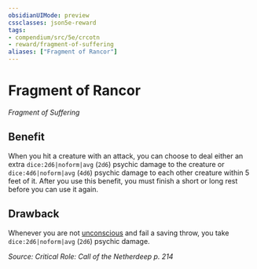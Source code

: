 ```yaml
---
obsidianUIMode: preview
cssclasses: json5e-reward
tags:
- compendium/src/5e/crcotn
- reward/fragment-of-suffering
aliases: ["Fragment of Rancor"]
---
```

# Fragment of Rancor
*Fragment of Suffering*  

## Benefit

When you hit a creature with an attack, you can choose to deal either an extra `dice:2d6|noform|avg` (`2d6`) psychic damage to the creature or `dice:4d6|noform|avg` (`4d6`) psychic damage to each other creature within 5 feet of it. After you use this benefit, you must finish a short or long rest before you can use it again.

## Drawback

Whenever you are not [unconscious](2-Mechanics/CLI/rules/conditions.md#Unconscious) and fail a saving throw, you take `dice:2d6|noform|avg` (`2d6`) psychic damage.

*Source: Critical Role: Call of the Netherdeep p. 214*